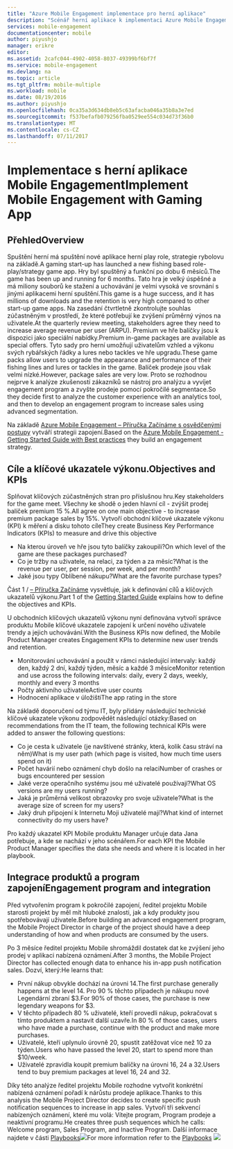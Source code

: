 ```yaml
---
title: "Azure Mobile Engagement implementace pro herní aplikace"
description: "Scénář herní aplikace k implementaci Azure Mobile Engagement"
services: mobile-engagement
documentationcenter: mobile
author: piyushjo
manager: erikre
editor: 
ms.assetid: 2cafc044-4902-4058-8037-49399bf6bf7f
ms.service: mobile-engagement
ms.devlang: na
ms.topic: article
ms.tgt_pltfrm: mobile-multiple
ms.workload: mobile
ms.date: 08/19/2016
ms.author: piyushjo
ms.openlocfilehash: 0ca35a3d634db8eb5c63afacba046a35b8a3e7ed
ms.sourcegitcommit: f537befafb079256fba0529ee554c034d73f36b0
ms.translationtype: MT
ms.contentlocale: cs-CZ
ms.lasthandoff: 07/11/2017
---
```

# <a name="implement-mobile-engagement-with-gaming-app"></a><span data-ttu-id="fa98a-103">Implementace s herní aplikace Mobile Engagement</span><span class="sxs-lookup"><span data-stu-id="fa98a-103">Implement Mobile Engagement with Gaming App</span></span>
## <a name="overview"></a><span data-ttu-id="fa98a-104">Přehled</span><span class="sxs-lookup"><span data-stu-id="fa98a-104">Overview</span></span>
<span data-ttu-id="fa98a-105">Spuštění herní má spuštění nové aplikace herní play role, strategie rybolovu na základě.</span><span class="sxs-lookup"><span data-stu-id="fa98a-105">A gaming start-up has launched a new fishing based role-play/strategy game app.</span></span> <span data-ttu-id="fa98a-106">Hry byl spuštěný a funkční po dobu 6 měsíců.</span><span class="sxs-lookup"><span data-stu-id="fa98a-106">The game has been up and running for 6 months.</span></span> <span data-ttu-id="fa98a-107">Tato hra je velký úspěšné a má miliony souborů ke stažení a uchovávání je velmi vysoká ve srovnání s jinými aplikacemi herní spuštění.</span><span class="sxs-lookup"><span data-stu-id="fa98a-107">This game is a huge success, and it has millions of downloads and the retention is very high compared to other start-up game apps.</span></span> <span data-ttu-id="fa98a-108">Na zasedání čtvrtletně zkontrolujte souhlas zúčastněným v prostředí, že které potřebují ke zvýšení průměrný výnos na uživatele.</span><span class="sxs-lookup"><span data-stu-id="fa98a-108">At the quarterly review meeting, stakeholders agree they need to increase average revenue per user (ARPU).</span></span> <span data-ttu-id="fa98a-109">Premium ve hře balíčky jsou k dispozici jako speciální nabídky.</span><span class="sxs-lookup"><span data-stu-id="fa98a-109">Premium in-game packages are available as special offers.</span></span> <span data-ttu-id="fa98a-110">Tyto sady pro herní umožňují uživatelům vzhled a výkonu svých rybářských řádky a lures nebo tackles ve hře upgradu.</span><span class="sxs-lookup"><span data-stu-id="fa98a-110">These game packs allow users to upgrade the appearance and performance of their fishing lines and lures or tackles in the game.</span></span> <span data-ttu-id="fa98a-111">Balíček prodeje jsou však velmi nízké.</span><span class="sxs-lookup"><span data-stu-id="fa98a-111">However, package sales are very low.</span></span> <span data-ttu-id="fa98a-112">Proto se rozhodnou nejprve k analýze zkušeností zákazníků se nástroj pro analýzu a vyvíjet engagement program a zvyšte prodeje pomocí pokročilé segmentace.</span><span class="sxs-lookup"><span data-stu-id="fa98a-112">So they decide first to analyze the customer experience with an analytics tool, and then to develop an engagement program to increase sales using advanced segmentation.</span></span>

<span data-ttu-id="fa98a-113">Na základě [Azure Mobile Engagement – Příručka Začínáme s osvědčenými postupy](mobile-engagement-getting-started-best-practices.md) vytváří strategii zapojení.</span><span class="sxs-lookup"><span data-stu-id="fa98a-113">Based on the [Azure Mobile Engagement - Getting Started Guide with Best practices](mobile-engagement-getting-started-best-practices.md) they build an engagement strategy.</span></span>

## <a name="objectives-and-kpis"></a><span data-ttu-id="fa98a-114">Cíle a klíčové ukazatele výkonu.</span><span class="sxs-lookup"><span data-stu-id="fa98a-114">Objectives and KPIs</span></span>
<span data-ttu-id="fa98a-115">Splňovat klíčových zúčastněných stran pro příslušnou hru.</span><span class="sxs-lookup"><span data-stu-id="fa98a-115">Key stakeholders for the game meet.</span></span> <span data-ttu-id="fa98a-116">Všechny ke shodě o jeden hlavní cíl - zvýšit prodej balíček premium 15 %.</span><span class="sxs-lookup"><span data-stu-id="fa98a-116">All agree on one main objective - to increase premium package sales by 15%.</span></span> <span data-ttu-id="fa98a-117">Vytvoří obchodní klíčové ukazatele výkonu (KPI) k měření a disku tohoto cíle</span><span class="sxs-lookup"><span data-stu-id="fa98a-117">They create Business Key Performance Indicators (KPIs) to measure and drive this objective</span></span>

* <span data-ttu-id="fa98a-118">Na kterou úroveň ve hře jsou tyto balíčky zakoupili?</span><span class="sxs-lookup"><span data-stu-id="fa98a-118">On which level of the game are these packages purchased?</span></span>
* <span data-ttu-id="fa98a-119">Co je tržby na uživatele, na relaci, za týden a za měsíc?</span><span class="sxs-lookup"><span data-stu-id="fa98a-119">What is the revenue per user, per session, per week, and per month?</span></span>
* <span data-ttu-id="fa98a-120">Jaké jsou typy Oblíbené nákupu?</span><span class="sxs-lookup"><span data-stu-id="fa98a-120">What are the favorite purchase types?</span></span>

<span data-ttu-id="fa98a-121">Část 1 / [– Příručka Začínáme](mobile-engagement-getting-started-best-practices.md) vysvětluje, jak k definování cílů a klíčových ukazatelů výkonu.</span><span class="sxs-lookup"><span data-stu-id="fa98a-121">Part 1 of the [Getting Started Guide](mobile-engagement-getting-started-best-practices.md) explains how to define the objectives and KPIs.</span></span> 

<span data-ttu-id="fa98a-122">U obchodních klíčových ukazatelů výkonu nyní definována vytvoří správce produktu Mobile klíčové ukazatele zapojení k určení nového uživatele trendy a jejich uchovávání.</span><span class="sxs-lookup"><span data-stu-id="fa98a-122">With the Business KPIs now defined, the Mobile Product Manager creates Engagement KPIs to determine new user trends and retention.</span></span>

* <span data-ttu-id="fa98a-123">Monitorování uchovávání a použít v rámci následující intervaly: každý den, každý 2 dní, každý týden, měsíc a každé 3 měsíce</span><span class="sxs-lookup"><span data-stu-id="fa98a-123">Monitor retention and use across the following intervals: daily, every 2 days, weekly, monthly and every 3 months</span></span>
* <span data-ttu-id="fa98a-124">Počty aktivního uživatele</span><span class="sxs-lookup"><span data-stu-id="fa98a-124">Active user counts</span></span>
* <span data-ttu-id="fa98a-125">Hodnocení aplikace v úložišti</span><span class="sxs-lookup"><span data-stu-id="fa98a-125">The app rating in the store</span></span>

<span data-ttu-id="fa98a-126">Na základě doporučení od týmu IT, byly přidány následující technické klíčové ukazatele výkonu zodpovědět následující otázky:</span><span class="sxs-lookup"><span data-stu-id="fa98a-126">Based on recommendations from the IT team, the following technical KPIs were added to answer the following questions:</span></span>

* <span data-ttu-id="fa98a-127">Co je cesta k uživatele (je navštívené stránky, která, kolik času stráví na něm)</span><span class="sxs-lookup"><span data-stu-id="fa98a-127">What is my user path (which page is visited, how much time users spend on it)</span></span>
* <span data-ttu-id="fa98a-128">Počet havárií nebo oznámení chyb došlo na relaci</span><span class="sxs-lookup"><span data-stu-id="fa98a-128">Number of crashes or bugs encountered per session</span></span>
* <span data-ttu-id="fa98a-129">Jaké verze operačního systému jsou mé uživatelé používají?</span><span class="sxs-lookup"><span data-stu-id="fa98a-129">What OS versions are my users running?</span></span>
* <span data-ttu-id="fa98a-130">Jaká je průměrná velikost obrazovky pro svoje uživatele?</span><span class="sxs-lookup"><span data-stu-id="fa98a-130">What is the average size of screen for my users?</span></span>
* <span data-ttu-id="fa98a-131">Jaký druh připojení k Internetu Moji uživatelé mají?</span><span class="sxs-lookup"><span data-stu-id="fa98a-131">What kind of internet connectivity do my users have?</span></span>

<span data-ttu-id="fa98a-132">Pro každý ukazatel KPI Mobile produktu Manager určuje data Jana potřebuje, a kde se nachází v jeho scénářem.</span><span class="sxs-lookup"><span data-stu-id="fa98a-132">For each KPI the Mobile Product Manager specifies the data she needs and where it is located in her playbook.</span></span>

## <a name="engagement-program-and-integration"></a><span data-ttu-id="fa98a-133">Integrace produktů a program zapojení</span><span class="sxs-lookup"><span data-stu-id="fa98a-133">Engagement program and integration</span></span>
<span data-ttu-id="fa98a-134">Před vytvořením program k pokročilé zapojení, ředitel projektu Mobile starosti projekt by měl mít hluboké znalosti, jak a kdy produkty jsou spotřebovávají uživatele.</span><span class="sxs-lookup"><span data-stu-id="fa98a-134">Before building an advanced engagement program, the Mobile Project Director in charge of the project should have a deep understanding of how and when products are consumed by the users.</span></span>

<span data-ttu-id="fa98a-135">Po 3 měsíce ředitel projektu Mobile shromáždil dostatek dat ke zvýšení jeho prodej v aplikaci nabízená oznámení.</span><span class="sxs-lookup"><span data-stu-id="fa98a-135">After 3 months, the Mobile Project Director has collected enough data to enhance his in-app push notification sales.</span></span> <span data-ttu-id="fa98a-136">Dozví, který:</span><span class="sxs-lookup"><span data-stu-id="fa98a-136">He learns that:</span></span>

* <span data-ttu-id="fa98a-137">První nákup obvykle dochází na úrovni 14.</span><span class="sxs-lookup"><span data-stu-id="fa98a-137">The first purchase generally happens at the level 14.</span></span> <span data-ttu-id="fa98a-138">Pro 90 % těchto případech je nákupu nové Legendární zbraní $3.</span><span class="sxs-lookup"><span data-stu-id="fa98a-138">For 90% of those cases, the purchase is new legendary weapons for $3.</span></span>
* <span data-ttu-id="fa98a-139">V těchto případech 80 % uživatelé, kteří provedli nákup, pokračovat s tímto produktem a nastavit další uzavře.</span><span class="sxs-lookup"><span data-stu-id="fa98a-139">In 80 % of those cases, users who have made a purchase, continue with the product and make more purchases.</span></span>
* <span data-ttu-id="fa98a-140">Uživatelé, kteří uplynulo úrovně 20, spustit zatěžovat více než 10 za týden.</span><span class="sxs-lookup"><span data-stu-id="fa98a-140">Users who have passed the level 20, start to spend more than $10/week.</span></span>
* <span data-ttu-id="fa98a-141">Uživatelé zpravidla koupit premium balíčky na úrovni 16, 24 a 32.</span><span class="sxs-lookup"><span data-stu-id="fa98a-141">Users tend to buy premium packages at level 16, 24 and 32.</span></span>

<span data-ttu-id="fa98a-142">Díky této analýze ředitel projektu Mobile rozhodne vytvořit konkrétní nabízená oznámení pořadí k nárůstu prodeje aplikace.</span><span class="sxs-lookup"><span data-stu-id="fa98a-142">Thanks to this analysis the Mobile Project Director decides to create specific push notification sequences to increase in app sales.</span></span> <span data-ttu-id="fa98a-143">Vytvoří tři sekvencí nabízených oznámení, které mu volá: Vítejte program, Program prodeje a neaktivní programu.</span><span class="sxs-lookup"><span data-stu-id="fa98a-143">He creates three push sequences which he calls: Welcome program, Sales Program, and Inactive Program.</span></span> <span data-ttu-id="fa98a-144">Další informace najdete v části [Playbooks](https://github.com/Azure/azure-mobile-engagement-samples/tree/master/Playbooks)![][1]</span><span class="sxs-lookup"><span data-stu-id="fa98a-144">For more information refer to the [Playbooks](https://github.com/Azure/azure-mobile-engagement-samples/tree/master/Playbooks) ![][1]</span></span>

<!--Image references-->

[1]: ./media/mobile-engagement-game-scenario/notification-scenario.png

<!--Link references-->
